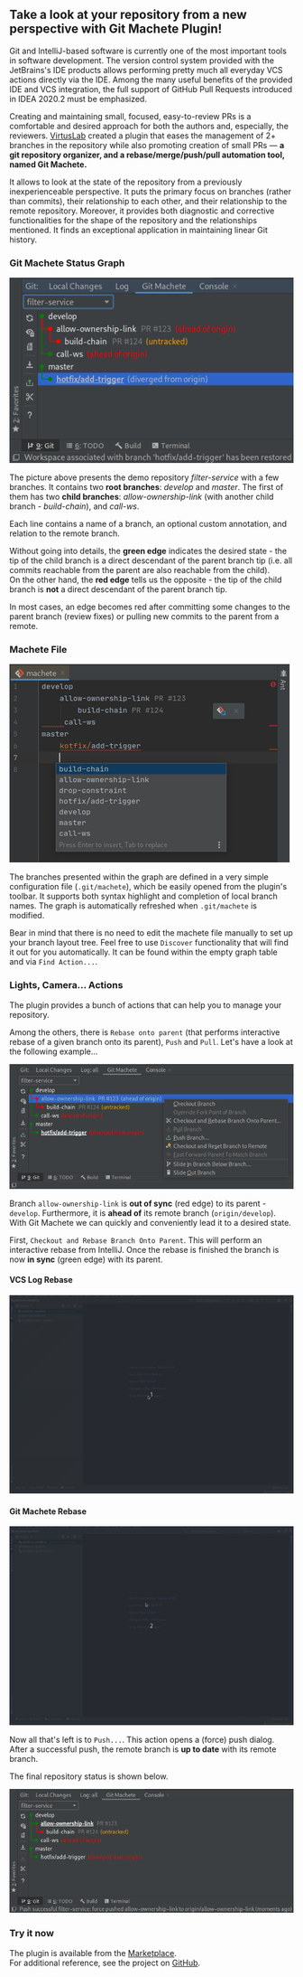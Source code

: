 ## Take a look at your repository from a new perspective with Git Machete Plugin!

Git and IntelliJ-based software is currently one of the most important tools in software development.
The version control system provided with the JetBrains's IDE products
allows performing pretty much all everyday VCS actions directly via the IDE.
Among the many useful benefits of the provided IDE and VCS integration,
the full support of GitHub Pull Requests introduced in IDEA 2020.2 must be emphasized.

Creating and maintaining small, focused, easy-to-review PRs is a comfortable and desired approach
for both the authors and, especially, the reviewers.
[VirtusLab](https://virtuslab.com/) created a plugin that eases the management of 2+ branches in the repository
while also promoting creation of small PRs &mdash;
**a git repository organizer, and a rebase/merge/push/pull automation tool, named Git Machete.**

It allows to look at the state of the repository from a previously inexperienceable perspective.
It puts the primary focus on branches (rather than commits), their relationship to each other,
and their relationship to the remote repository.
Moreover, it provides both diagnostic and corrective functionalities
for the shape of the repository and the relationships mentioned.
It finds an exceptional application in maintaining linear Git history.


### Git Machete Status Graph

![Git Machete Tab with demo repository](gmt_dark.png "Git Machete Tab")

The picture above presents the demo repository _filter-service_ with a few branches.
It contains two **root branches**: _develop_ and _master_.
The first of them has two **child branches**: _allow-ownership-link_
(with another child branch - _build-chain_), and _call-ws_.

Each line contains a name of a branch, an optional custom annotation, and relation to the remote branch.

Without going into details, the **green edge** indicates the desired state -
the tip of the child branch is a direct descendant of the parent branch tip
(i.e. all commits reachable from the parent are also reachable from the child).<br/>
On the other hand, the **red edge** tells us the opposite -
the tip of the child branch is **not** a direct descendant of the parent branch tip.

In most cases, an edge becomes red after committing some changes to the parent branch (review fixes)
or pulling new commits to the parent from a remote.


### Machete File

![Machete file](machete-file_dark.png "Machete file")

The branches presented within the graph are defined in a very simple configuration file (`.git/machete`),
which be easily opened from the plugin's toolbar.
It supports both syntax highlight and completion of local branch names.
The graph is automatically refreshed when `.git/machete` is modified.

Bear in mind that there is no need to edit the machete file manually to set up your branch layout tree. 
Feel free to use `Discover` functionality that will find it out for you automatically.
It can be found within the empty graph table and via `Find Action...`.


### Lights, Camera... Actions

The plugin provides a bunch of actions that can help you to manage your repository.

Among the others, there is `Rebase onto parent`
(that performs interactive rebase of a given branch onto its parent), `Push` and `Pull`.
Let's have a look at the following example...

![Git Machete - Actions](actions-before_dark.png "Git Machete - Actions - Before")


Branch `allow-ownership-link` is **out of sync** (red edge) to its parent - `develop`.
Furthermore, it is **ahead of** its remote branch (`origin/develop`).
With Git Machete we can quickly and conveniently lead it to a desired state.


First, `Checkout and Rebase Branch Onto Parent`.
This will perform an interactive rebase from IntelliJ.
Once the rebase is finished the branch is now **in sync** (green edge) with its parent.


#### VCS Log Rebase
![Git Machete - Rebase](rebase-idea_dark-4x3.gif "Rebase From VCS Log")

#### Git Machete Rebase
![Git Machete - Rebase](rebase-gm_dark-4x3.gif "Rebase From Git Machete")


Now all that's left is to `Push...`.
This action opens a (force) push dialog. <br/>
After a successful push, the remote branch is **up to date** with its remote branch.


The final repository status is shown below.


![Git Machete - Actions](actions-after_dark.png "Git Machete - Actions - After")


### Try it now

The plugin is available from the [Marketplace](https://plugins.jetbrains.com/plugin/14221-git-machete "Jet Brains Marketplace - Git Machete Plugin"). <br/>
For additional reference, see the project on [GitHub](https://github.com/VirtusLab/git-machete-intellij-plugin#git-machete-intellij-plugin "GitHub - Git Machete Plugin").
